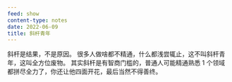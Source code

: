 ```yaml
---
feed: show
content-type: notes
date: 2022-06-09
title: 斜杆青年
---
```

斜杆是结果，不是原因。
很多人做啥都不精通，什么都浅尝辄止，这不叫斜杆青年，这叫全方位废物。
其实斜杆是有智商门槛的，普通人可能精通熟悉 1 个领域都拼尽全力了，你还让他四面开花，最后当然不得善终。
